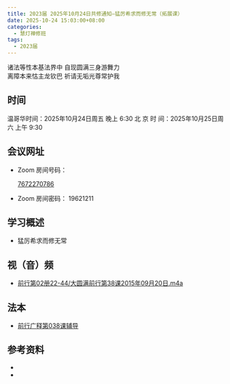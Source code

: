 ```yaml
---
title: 2023届 2025年10月24日共修通知—猛厉希求而修无常（拓展课）
date: 2025-10-24 15:03:00+08:00
categories:
  - 慧灯禅修班
tags:
  - 2023届
---
```

诸法等性本基法界中 自现圆满三身游舞力\
离障本来怙主龙钦巴 祈请无垢光尊常护我[](https://www.huidengchanxiu.net/refs/qxgs/fudao/qxgsfd-04wc/#%E5%89%8D%E8%A1%8C%E5%B9%BF%E9%87%8A%E7%AC%AC037%E8%AF%BE%E8%BE%85%E5%AF%BC)

## 时间

温哥华时间：2025年10月24日周五 晚上 6:30
北 京 时 间：2025年10月25日周六 上午 9:30

## 会议网址

* Zoom 房间号码： 

  [7672270786](https://us02web.zoom.us/j/7672270786?pwd=bjRzNVpOT0g1cWF3WWVqVE1PZzlWZz09)


* Zoom 房间密码： 19621211

## 学习概述[](<>)


* 猛厉希求而修无常

## 视（音）频

* [](https://s3.ap-northeast-1.wasabisys.com/hdcx/jmy/%E6%85%A7%E7%81%AF%E7%A6%85%E4%BF%AE%E8%AF%BE/%E6%85%A7%E7%81%AF%E7%A6%85%E4%BF%AE%E8%AF%BE%E7%AC%AC%E4%B8%89%E5%86%8C/03-3%20%E6%85%A7%E7%81%AF%E7%A6%85%E4%BF%AE%E8%AF%BE8%20%E5%AF%BF%E5%91%BD%E6%97%A0%E5%B8%B83.mp4#t=1:07:15.5)[前行第02册22-44/大圆满前行第38课2015年09月20日.m4a](https://s3.ap-northeast-1.wasabisys.com/hdcx/jmy/%E5%89%8D%E8%A1%8C%E8%BE%85%E5%AF%BC-%E6%99%BA%E8%AF%9A%E5%A0%AA%E5%B8%83/%E5%89%8D%E8%A1%8C%E7%AC%AC02%E5%86%8C22-44/%E5%A4%A7%E5%9C%86%E6%BB%A1%E5%89%8D%E8%A1%8C%E7%AC%AC38%E8%AF%BE2015%E5%B9%B409%E6%9C%8820%E6%97%A5.m4a)

## 法本[](https://www.huidengchanxiu.net/books/b3/3-03/#p20)

* [](https://www.huidengchanxiu.net/books/b3/3-03/#p20)[前行广释第038课辅导](https://www.huidengchanxiu.net/refs/qxgs/fudao/qxgsfd-04wc#%E5%89%8D%E8%A1%8C%E5%B9%BF%E9%87%8A%E7%AC%AC038%E8%AF%BE%E8%BE%85%E5%AF%BC)[](https://www.huidengchanxiu.net/books/dymqx/#2127-%E4%B8%81%E4%B8%83%E6%80%9D%E7%BB%B4%E7%8C%9B%E5%8E%89%E5%B8%8C%E6%B1%82%E8%80%8C%E4%BF%AE%E6%97%A0%E5%B8%B8)

## 参考资料

* [](https://www.huidengchanxiu.net/refs/qxgs/fudao/qxgsfd-04wc/#%E5%89%8D%E8%A1%8C%E5%B9%BF%E9%87%8A%E7%AC%AC037%E8%AF%BE%E8%BE%85%E5%AF%BC)
*
